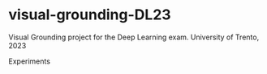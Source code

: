 # visual-grounding-DL23
Visual Grounding project for the Deep Learning exam. University of Trento, 2023

Experiments
